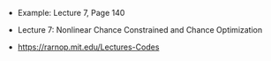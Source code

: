 - Example: Lecture 7, Page 140

- Lecture 7: Nonlinear Chance Constrained and Chance Optimization

- https://rarnop.mit.edu/Lectures-Codes
